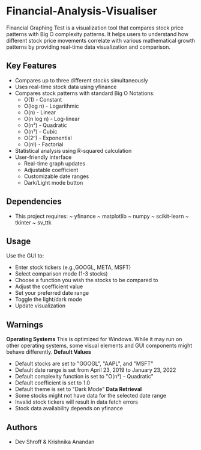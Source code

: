 # Financial-Analysis-Visualiser
Financial Graphing Test is a visualization tool that compares stock price patterns with Big O complexity patterns. It helps users to understand how different stock price movements correlate with various mathematical growth patterns by providing real-time data visualization and comparison.

## Key Features
- Compares up to three different stocks simultaneously 
- Uses real-time stock data using yfinance
- Compares stock patterns with standard Big O Notations:
  - O(1) - Constant
  - O(log n) - Logarithmic
  - O(n) - Linear
  - O(n log n) - Log-linear
  - O(n²) - Quadratic
  - O(n³) - Cubic
  - O(2ⁿ) - Exponential
  - O(n!) - Factorial
- Statistical analysis using R-squared calculation
- User-friendly interface 
  - Real-time graph updates
  - Adjustable coefficient
  - Customizable date ranges
  - Dark/Light mode button

## Dependencies
- This project requires:
  ~ yfinance
  ~ matplotlib
  ~ numpy
  ~ scikit-learn
  ~ tkinter
  ~ sv_ttk

## Usage
Use the GUI to:
   - Enter stock tickers (e.g.,GOOGL, META, MSFT)
   - Select comparison mode (1-3 stocks)
   - Choose a function you wish the stocks to be compared to
   - Adjust the coefficient value 
   - Set your preferred date range
   - Toggle the light/dark mode 
   - Update visualization

## Warnings
   **Operating Systems**
   This is optimized for Windows. While it may run on other operating systems, 
   some visual elements and GUI components might behave differently.
   **Default Values**
   - Default stocks are set to "GOOGL", "AAPL", and "MSFT"
   - Default date range is set from April 23, 2019 to January 23, 2022
   - Default complexity function is set to "O(n²) - Quadratic"
   - Default coefficient is set to 1.0
   - Default theme is set to "Dark Mode"
   **Data Retrieval**
   - Some stocks might not have data for the selected date range
   - Invalid stock tickers will result in data fetch errors
   - Stock data availability depends on yfinance

## Authors
- Dev Shroff & Krishnika Anandan





